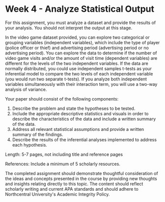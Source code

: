 # Week 4 - Analyze Statistical Output

For this assignment, you must analyze a dataset and provide the results of your analysis. You should not interpret the output at this stage.

In the video game dataset provided, you can explore two categorical or grouping variables (independent variables), which include the type of player (police officer or thief) and advertising period (advertising period or no advertising period).  You can explore the data to determine if the number of video game visits and/or the amount of visit time (dependent variables) are different for the levels of the two independent variables.  If the data are normally distributed, you could use independent samples t-tests as your inferential model to compare the two levels of each independent variable (you would run two separate t-tests).  If you analyze both independent variables simultaneously with their interaction term, you will use a two-way analysis of variance.

Your paper should consist of the following components:

1. Describe the problem and state the hypotheses to be tested.
2. Include the appropriate descriptive statistics and visuals in order to describe the characteristics of the data and include a written summary of the data.
3. Address all relevant statistical assumptions and provide a written summary of the findings.
4. Describe the results of the inferential analyses implemented to address each hypothesis.

Length: 5-7 pages, not including title and reference pages

References: Include a minimum of 5 scholarly resources.

The completed assignment should demonstrate thoughtful consideration of the ideas and concepts presented in the course by providing new thoughts and insights relating directly to this topic. The content should reflect scholarly writing and current APA standards and should adhere to Northcentral University's Academic Integrity Policy.
